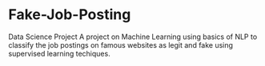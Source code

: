 # Fake-Job-Posting
Data Science Project 
A project on Machine Learning using basics of NLP to classify the job postings on famous websites as legit and fake using supervised learning techiques.
